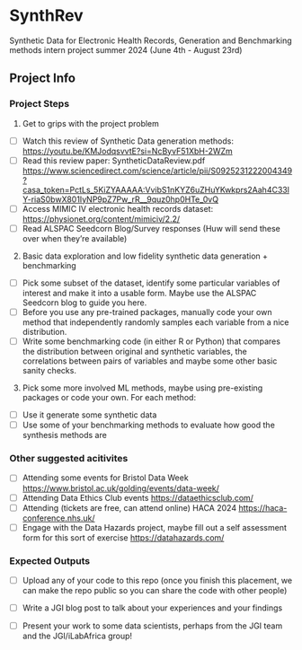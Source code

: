 # SynthRev

Synthetic Data for Electronic Health Records, Generation and Benchmarking methods intern project summer 2024 (June 4th - August 23rd)

## Project Info

### Project Steps

1.	Get to grips with the project problem
- [ ]	Watch this review of Synthetic Data generation methods: https://youtu.be/KMJodqsvvtE?si=NcByvF51XbH-2WZm 
-	[ ] Read this review paper: SyntheticDataReview.pdf
https://www.sciencedirect.com/science/article/pii/S0925231222004349?casa_token=PctLs_5KiZYAAAAA:VvibS1nKYZ6uZHuYKwkprs2Aah4C33lY-riaS0bwX801IyNP9pZ7Pw_rR__9quz0hp0HTe_0vQ
-	[ ] Access MIMIC IV electronic health records dataset: https://physionet.org/content/mimiciv/2.2/
-	[ ] Read ALSPAC Seedcorn Blog/Survey responses
(Huw will send these over when they’re available)
2.	Basic data exploration and low fidelity synthetic data generation + benchmarking
-	[ ] Pick some subset of the dataset, identify some particular variables of interest and make it into a usable form. Maybe use the ALSPAC Seedcorn blog to guide you here.
-	[ ] Before you use any pre-trained packages, manually code your own method that independently randomly samples each variable from a nice distribution. 
-	[ ] Write some benchmarking code (in either R or Python) that compares the distribution between original and synthetic variables, the correlations between pairs of variables and maybe some other basic sanity checks.
3.	Pick some more involved ML methods, maybe using pre-existing packages or code your own. For each method:
- [ ] Use it generate some synthetic data
- [ ] Use some of your benchmarking methods to evaluate how good the synthesis methods are

### Other suggested acitivites 

-	[ ] Attending some events for Bristol Data Week https://www.bristol.ac.uk/golding/events/data-week/ 
-	[ ] Attending Data Ethics Club events https://dataethicsclub.com/ 
-	[ ] Attending (tickets are free, can attend online) HACA 2024 https://haca-conference.nhs.uk/
-	[ ] Engage with the Data Hazards project, maybe fill out a self assessment form for this sort of exercise https://datahazards.com/

### Expected Outputs

- [ ] Upload any of your code to this repo (once you finish this placement, we can make the repo public so you can share the code with other people)
- [ ] Write a JGI blog post to talk about your experiences and your findings
- [ ] Present your work to some data scientists, perhaps from the JGI team and the JGI/iLabAfrica group!

